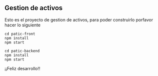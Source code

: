 ## Gestion de activos
Esto es el proyecto de gestion de activos, para poder construirlo porfavor hacer lo siguiente
```
cd patic-front
npm install
npm start
```
```
cd patic-backend
npm install
npm start
```
¡¡Feliz desarrollo!!
